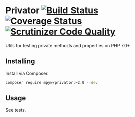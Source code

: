 # Privator [![Build Status](https://travis-ci.com/mpyw/privator.svg?branch=master)](https://travis-ci.com/mpyw/privator) [![Coverage Status](https://coveralls.io/repos/github/mpyw/privator/badge.svg?branch=master)](https://coveralls.io/github/mpyw/privator?branch=master) [![Scrutinizer Code Quality](https://scrutinizer-ci.com/g/mpyw/privator/badges/quality-score.png?b=master)](https://scrutinizer-ci.com/g/mpyw/privator/?branch=master)

Utils for testing private methods and properties on PHP 7.0+

## Installing

Install via Composer.

```sh
composer require mpyw/privator:~2.0 --dev
```

## Usage

See tests.
